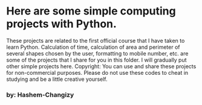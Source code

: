 # Here are some simple computing projects with Python.
These projects are related to the first official course that I have taken to learn Python.
Calculation of time, calculation of area and perimeter of several shapes chosen by the user, formatting to mobile number, etc. are some of the projects that I share for you in this folder.
I will gradually put other simple projects here.
Copyright: You can use and share these projects for non-commercial purposes.
Please do not use these codes to cheat in studying and be a little creative yourself.

### by: Hashem-Changizy
